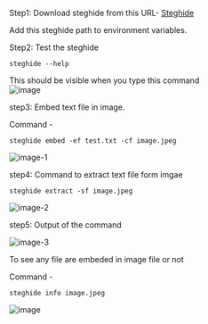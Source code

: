 Step1: Download steghide from this URL- [Steghide](https://sourceforge.net/projects/steghide/)

Add this steghide path to environment variables.

Step2: Test the steghide  
```
steghide --help
```
  
This should be visible when you type this command  
![image](https://github.com/Modilover69/CFEL/assets/132368904/5b6998c5-0416-458a-ba24-fca188256329)

step3: Embed text file in image.

Command - 
```
steghide embed -ef test.txt -cf image.jpeg
```

![image-1](https://github.com/Modilover69/CFEL/assets/132368904/cb3aabda-e2e9-4105-8d36-74c7e1fd626e)

step4: Command to extract text file form imgae

```
steghide extract -sf image.jpeg
```  

![image-2](https://github.com/Modilover69/CFEL/assets/132368904/682a67b3-9ff8-4b8b-8330-997a18733c82)

step5: Output of the command  

![image-3](https://github.com/Modilover69/CFEL/assets/132368904/0af758c3-bd24-48df-beac-d5c6ef7e0f53)

To see any file are embeded in image file or not

Command - 
```
steghide info image.jpeg
```  

![image](https://github.com/Modilover69/CFEL/assets/132368904/8ae75d56-7157-4c55-9e49-dc03557bc74e)
